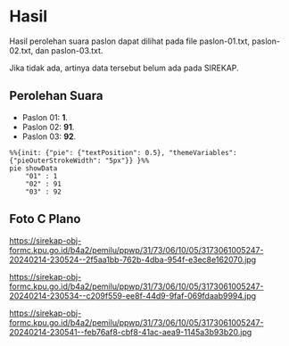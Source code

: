 # Hasil

Hasil perolehan suara paslon dapat dilihat pada file paslon-01.txt, paslon-02.txt, dan paslon-03.txt.

Jika tidak ada, artinya data tersebut belum ada pada SIREKAP.

## Perolehan Suara

 * Paslon 01: **1**.
 * Paslon 02: **91**.
 * Paslon 03: **92**.

```mermaid
%%{init: {"pie": {"textPosition": 0.5}, "themeVariables": {"pieOuterStrokeWidth": "5px"}} }%%
pie showData
    "01" : 1
    "02" : 91
    "03" : 92
```
## Foto C Plano

https://sirekap-obj-formc.kpu.go.id/b4a2/pemilu/ppwp/31/73/06/10/05/3173061005247-20240214-230524--2f5aa1bb-762b-4dba-954f-e3ec8e162070.jpg

https://sirekap-obj-formc.kpu.go.id/b4a2/pemilu/ppwp/31/73/06/10/05/3173061005247-20240214-230534--c209f559-ee8f-44d9-9faf-069fdaab9994.jpg

https://sirekap-obj-formc.kpu.go.id/b4a2/pemilu/ppwp/31/73/06/10/05/3173061005247-20240214-230541--feb76af8-cbf8-41ac-aea9-1145a3b93b20.jpg
